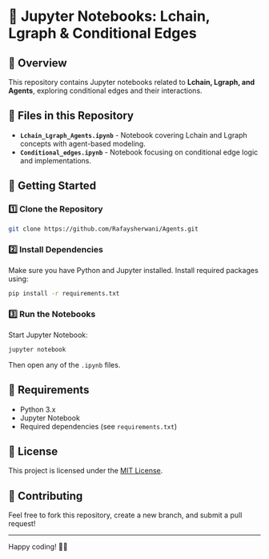 # 📘 Jupyter Notebooks: Lchain, Lgraph & Conditional Edges

## 📌 Overview
This repository contains Jupyter notebooks related to **Lchain, Lgraph, and Agents**, exploring conditional edges and their interactions.

## 📂 Files in this Repository
- **`Lchain_Lgraph_Agents.ipynb`** - Notebook covering Lchain and Lgraph concepts with agent-based modeling.
- **`Conditional_edges.ipynb`** - Notebook focusing on conditional edge logic and implementations.

## 🚀 Getting Started
### 1️⃣ Clone the Repository
```sh
git clone https://github.com/Rafaysherwani/Agents.git

```

### 2️⃣ Install Dependencies
Make sure you have Python and Jupyter installed. Install required packages using:
```sh
pip install -r requirements.txt
```

### 3️⃣ Run the Notebooks
Start Jupyter Notebook:
```sh
jupyter notebook
```
Then open any of the `.ipynb` files.

## 🔧 Requirements
- Python 3.x
- Jupyter Notebook
- Required dependencies (see `requirements.txt`)

## 📜 License
This project is licensed under the [MIT License](LICENSE).

## 🤝 Contributing
Feel free to fork this repository, create a new branch, and submit a pull request!

---

Happy coding! 🚀😊


